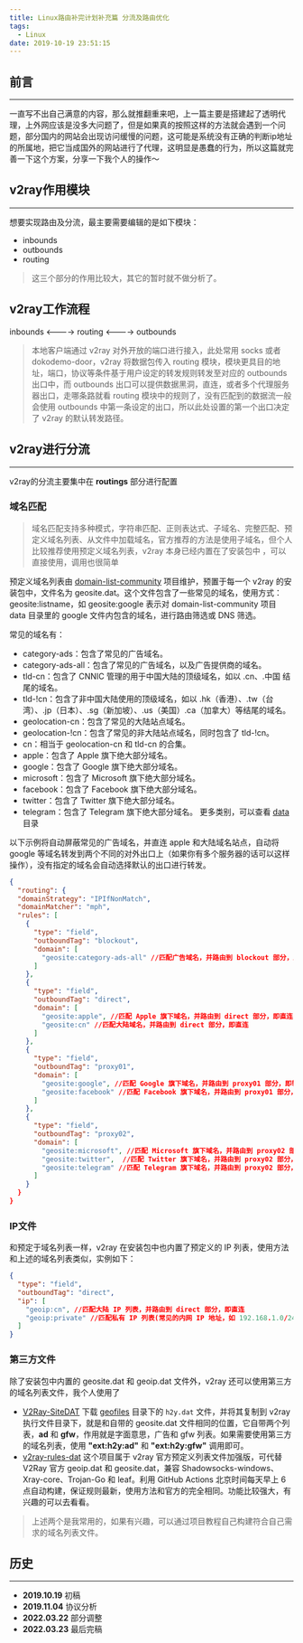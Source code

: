 ```yaml
---
title: Linux路由补完计划补充篇 分流及路由优化
tags:
  - Linux
date: 2019-10-19 23:51:15
---
```


## 前言

---

一直写不出自己满意的内容，那么就推翻重来吧，上一篇主要是搭建起了透明代理，上外网应该是没多大问题了，但是如果真的按照这样的方法就会遇到一个问题，部分国内的网站会出现访问缓慢的问题，这可能是系统没有正确的判断ip地址的所属地，把它当成国外的网站进行了代理，这明显是愚蠢的行为，所以这篇就完善一下这个方案，分享一下我个人的操作～

<!-- more -->

## v2ray作用模块

---

想要实现路由及分流，最主要需要编辑的是如下模块：

* inbounds
* outbounds
* routing

> 这三个部分的作用比较大，其它的暂时就不做分析了。

## v2ray工作流程

inbounds <----> routing <----> outbounds

> 本地客户端通过 v2ray 对外开放的端口进行接入，此处常用 socks 或者 dokodemo-door，v2ray 将数据包传入 routing 模块，模块更具目的地址，端口，协议等条件基于用户设定的转发规则转发至对应的 outbounds 出口中，而 outbounds 出口可以提供数据黑洞，直连，或者多个代理服务器出口，走哪条路就看 routing 模块中的规则了，没有匹配到的数据流一般会使用 outbounds 中第一条设定的出口，所以此处设置的第一个出口决定了 v2ray 的默认转发路径。

## v2ray进行分流

---

v2ray的分流主要集中在 **routings** 部分进行配置

### 域名匹配

> 域名匹配支持多种模式，字符串匹配、正则表达式、子域名、完整匹配、预定义域名列表、从文件中加载域名，官方推荐的方法是使用子域名，但个人比较推荐使用预定义域名列表，v2ray 本身已经内置在了安装包中
，可以直接使用，调用也很简单

预定义域名列表由 [domain-list-community](https://github.com/v2fly/domain-list-community) 项目维护，预置于每一个 v2ray 的安装包中，文件名为 geosite.dat。这个文件包含了一些常见的域名，使用方式：geosite:listname，如 geosite:google 表示对 domain-list-community 项目 data 目录里的 google 文件内包含的域名，进行路由筛选或 DNS 筛选。

常见的域名有：

* category-ads：包含了常见的广告域名。
* category-ads-all：包含了常见的广告域名，以及广告提供商的域名。
* tld-cn：包含了 CNNIC 管理的用于中国大陆的顶级域名，如以 .cn、.中国 结尾的域名。
* tld-!cn：包含了非中国大陆使用的顶级域名，如以 .hk（香港）、.tw（台湾）、.jp（日本）、.sg（新加坡）、.us（美国）.ca（加拿大）等结尾的域名。
* geolocation-cn：包含了常见的大陆站点域名。
* geolocation-!cn：包含了常见的非大陆站点域名，同时包含了 tld-!cn。
* cn：相当于 geolocation-cn 和 tld-cn 的合集。
* apple：包含了 Apple 旗下绝大部分域名。
* google：包含了 Google 旗下绝大部分域名。
* microsoft：包含了 Microsoft 旗下绝大部分域名。
* facebook：包含了 Facebook 旗下绝大部分域名。
* twitter：包含了 Twitter 旗下绝大部分域名。
* telegram：包含了 Telegram 旗下绝大部分域名。
更多类别，可以查看 [data](https://github.com/v2fly/domain-list-community/tree/master/data) 目录

以下示例将自动屏蔽常见的广告域名，并直连 apple 和大陆域名站点，自动将 google 等域名转发到两个不同的对外出口上（如果你有多个服务器的话可以这样操作），没有指定的域名会自动选择默认的出口进行转发。

```json
{
  "routing": {
  "domainStrategy": "IPIfNonMatch",
  "domainMatcher": "mph",
  "rules": [
    {
      "type": "field",
      "outboundTag": "blockout",
      "domain": [
        "geosite:category-ads-all" //匹配广告域名，并路由到 blockout 部分，即被拦截
      ]
    },
    {
      "type": "field",
      "outboundTag": "direct",
      "domain": [
        "geosite:apple", //匹配 Apple 旗下域名，并路由到 direct 部分，即直连
        "geosite:cn" //匹配大陆域名，并路由到 direct 部分，即直连
      ]
    },
    {
      "type": "field",
      "outboundTag": "proxy01",
      "domain": [
        "geosite:google", //匹配 Google 旗下域名，并路由到 proxy01 部分，即转发到 proxy01 出口
        "geosite:facebook" //匹配 Facebook 旗下域名，并路由到 proxy01 部分，即转发到 proxy01 出口
      ]
    },
    {
      "type": "field",
      "outboundTag": "proxy02",
      "domain": [
        "geosite:microsoft", //匹配 Microsoft 旗下域名，并路由到 proxy02 部分，即转发到 proxy02 出口
        "geosite:twitter",  //匹配 Twitter 旗下域名，并路由到 proxy02 部分，即转发到 proxy02 出口
        "geosite:telegram" //匹配 Telegram 旗下域名，并路由到 proxy02 部分，即转发到 proxy02 出口
      ]
    }
  }
}
```

### IP文件

和预定于域名列表一样，v2ray 在安装包中也内置了预定义的 IP 列表，使用方法和上述的域名列表类似，实例如下：

```json
{
  "type": "field",
  "outboundTag": "direct",
  "ip": [
    "geoip:cn", //匹配大陆 IP 列表，并路由到 direct 部分，即直连
    "geoip:private" //匹配私有 IP 列表(常见的内网 IP 地址，如 192.168.1.0/24)，并路由到 direct 部分，即直连
  ]
}
```

### 第三方文件

除了安装包中内置的 geosite.dat 和 geoip.dat 文件外，v2ray 还可以使用第三方的域名列表文件，我个人使用了

* [V2Ray-SiteDAT](https://github.com/ToutyRater/V2Ray-SiteDAT) 下载 [geofiles](https://github.com/ToutyRater/V2Ray-SiteDAT/tree/master/geofiles) 目录下的 `h2y.dat` 文件，并将其复制到 v2ray 执行文件目录下，就是和自带的 geosite.dat 文件相同的位置，它自带两个列表，**ad** 和 **gfw**，作用就是字面意思，广告和 gfw 列表。如果需要使用第三方的域名列表，使用 **"ext:h2y:ad"** 和 **"ext:h2y:gfw"** 调用即可。
* [v2ray-rules-dat](https://github.com/Loyalsoldier/v2ray-rules-dat) 这个项目属于 v2ray 官方预定义列表文件加强版，可代替 V2Ray 官方 geoip.dat 和 geosite.dat，兼容 Shadowsocks-windows、Xray-core、Trojan-Go 和 leaf。利用 GitHub Actions 北京时间每天早上 6 点自动构建，保证规则最新，使用方法和官方的完全相同。功能比较强大，有兴趣的可以去看看。

> 上述两个是我常用的，如果有兴趣，可以通过项目教程自己构建符合自己需求的域名列表文件。

## 历史

---

* **2019.10.19** 初稿
* **2019.11.04** 协议分析
* **2022.03.22** 部分调整
* **2022.03.23** 最后完稿
